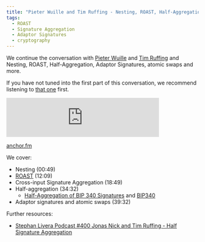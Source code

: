 ```yaml
---
title: "Pieter Wuille and Tim Ruffing - Nesting, ROAST, Half-Aggregation, Adaptor Signatures (part 2)"
tags:
  - ROAST
  - Signature Aggregation
  - Adaptor Signatures
  - cryptography
---
```


We continue the conversation with [Pieter Wuille](https://twitter.com/pwuille) and [Tim Ruffing](https://twitter.com/real_or_random) and Nesting, ROAST, Half-Aggregation, Adaptor Signatures, atomic swaps and more.

If you have not tuned into the first part of this conversation, we recommend listening to [that one](/2022/12/15/pieter-wuille-tim-ruffing-schnorr-musig-part1) first.

<iframe src="https://anchor.fm/chaincode/embed/episodes/Pieter-Wuille-and-Tim-Ruffing---Nesting--ROAST--Half-Aggregation--Adaptor-Signatures-part-2-e1sdgjf" height="102px" width="400px" frameborder="0" scrolling="no"></iframe>

[anchor.fm](https://anchor.fm/chaincode/episodes/Pieter-Wuille-and-Tim-Ruffing---Nesting--ROAST--Half-Aggregation--Adaptor-Signatures-part-2-e1sdgjf)

We cover:

- Nesting (00:49)
- [ROAST](https://eprint.iacr.org/2022/550.pdf) (12:09)
- Cross-input Signature Aggregation (18:49)
- Half-aggregation (34:32)
  - [Half-Aggregation of BIP 340 Signatures](https://blog.blockstream.com/half-aggregation-of-bip-340-signatures/) and [BIP340](https://github.com/ElementsProject/cross-input-aggregation/blob/master/half-aggregation.mediawiki)
- Adaptor signatures and atomic swaps (39:32)

Further resources:
- [Stephan Livera Podcast #400 Jonas Nick and Tim Ruffing - Half Signature Aggregation](https://stephanlivera.com/episode/400/)
